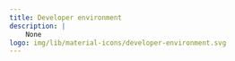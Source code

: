 ```yaml
---
title: Developer environment
description: |
    None
logo: img/lib/material-icons/developer-environment.svg
---
```

